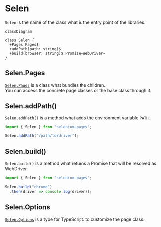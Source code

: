 # Selen

```Selen``` is the name of the class what is the entry point of the libraries.

``` mermaid
classDiagram

class Selen {
  +Pages Pages$
  +addPath(path: string)$
  +build(browser: string)$ Promise~WebDriver~
}
```

## Selen.Pages

[```Selen.Pages```](#/md/selen/pages/) is a class what bundles the children.  
You can access the concrete page classes or the base class through it.

## Selen.addPath()

```Selen.addPath()``` is a method what adds the environment variable ```PATH```.

``` typescript
import { Selen } from "selenium-pages";

Selen.addPath("/path/to/driver");
```

## Selen.build()

```Selen.build()``` is a method what returns a Promise that will be resolved as WebDriver.

``` typescript
import { Selen } from "selenium-pages";

Selen.build("chrome")
  .then(driver => console.log(driver));
```

## Selen.Options
[```Selen.Options```](#/md/selen/options) is a type for TypeScript.
to customize the page class.
